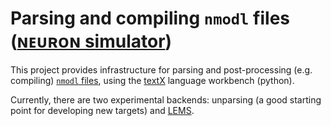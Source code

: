 # Parsing and compiling `nmodl` files ([ɴᴇᴜʀᴏɴ simulator](http://neuron.yale.edu/neuron/))

This project provides infrastructure for parsing and post-processing (e.g.
compiling) [`nmodl` files](https://www.neuron.yale.edu/neuron/static/docs/help/neuron/nmodl/nmodl.html),
using the [textX](https://github.com/igordejanovic/textx) language workbench (python).

Currently, there are two experimental backends: unparsing (a good starting point for
developing new targets) and [LEMS](https://github.com/LEMS/LEMS).

